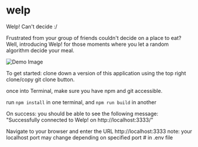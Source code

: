 # welp
Welp! Can't decide :/


Frustrated from your group of friends  couldn't decide on a place to eat? 
Well, introducing Welp! for those moments where you let a random algorithm decide your meal.

![Demo Image](https://s3.us-west-1.amazonaws.com/frankiehliu.com/Welp+1.0.png)

To get started: clone down a version of this application using the top right clone/copy git clone button.

once into Terminal, make sure you have npm and git accessible.

run ```npm install``` in one terminal, and ```npm run build``` in another

On success: you should be able to see the following message: "Successfully connected to Welp! on http://localhost:3333/"

Navigate to your browser and enter the URL http://localhost:3333
note: your localhost port may change depending on specified port # in .env file
